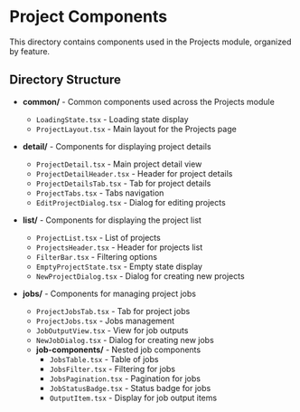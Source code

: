 # Project Components

This directory contains components used in the Projects module, organized by feature.

## Directory Structure

- **common/** - Common components used across the Projects module
  - `LoadingState.tsx` - Loading state display
  - `ProjectLayout.tsx` - Main layout for the Projects page

- **detail/** - Components for displaying project details
  - `ProjectDetail.tsx` - Main project detail view
  - `ProjectDetailHeader.tsx` - Header for project details
  - `ProjectDetailsTab.tsx` - Tab for project details
  - `ProjectTabs.tsx` - Tabs navigation
  - `EditProjectDialog.tsx` - Dialog for editing projects

- **list/** - Components for displaying the project list
  - `ProjectList.tsx` - List of projects
  - `ProjectsHeader.tsx` - Header for projects list
  - `FilterBar.tsx` - Filtering options
  - `EmptyProjectState.tsx` - Empty state display
  - `NewProjectDialog.tsx` - Dialog for creating new projects

- **jobs/** - Components for managing project jobs
  - `ProjectJobsTab.tsx` - Tab for project jobs
  - `ProjectJobs.tsx` - Jobs management
  - `JobOutputView.tsx` - View for job outputs
  - `NewJobDialog.tsx` - Dialog for creating new jobs
  - **job-components/** - Nested job components
    - `JobsTable.tsx` - Table of jobs
    - `JobsFilter.tsx` - Filtering for jobs
    - `JobsPagination.tsx` - Pagination for jobs
    - `JobStatusBadge.tsx` - Status badge for jobs
    - `OutputItem.tsx` - Display for job output items
